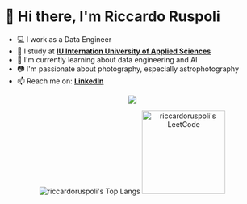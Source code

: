 # 👋 Hi there, I'm Riccardo Ruspoli
- 💻 I work as a Data Engineer
- 📖 I study at **[IU Internation University of Applied Sciences](https://www.iu.org/)**
- 🤖 I'm currently learning about data engineering and AI
- 📷 I'm passionate about photography, especially astrophotography
- 📫 Reach me on: **[LinkedIn](https://www.linkedin.com/in/riccardo-ruspoli/)**

<p align="center">
  <a href="https://skillicons.dev">
    <img src="https://skillicons.dev/icons?i=apple,arduino,aws,azure,bootstrap,css,firebase,git,github,gitlab,html,java,js,jquery,kafka,latex,linux,md,mongodb,postgres,py,spring,scala,swift" />
  </a>
</p>

<div align="center">
  <img alt="riccardoruspoli's Top Langs" src="https://github-readme-stats.vercel.app/api/top-langs/?username=riccardoruspoli&layout=compact&theme=ambient_gradient" />
  <img alt="riccardoruspoli's LeetCode" src="https://leetcard.jacoblin.cool/RiccardoRuspoli?theme=unicorn&font=Noto%20Sans" height=165/>
</div>
